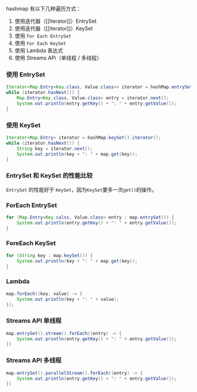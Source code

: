 
hashmap 有以下几种遍历方式：

1. 使用迭代器（[[Iterator]]）EntrySet
2. 使用迭代器（[[Iterator]]）KeySet
3. 使用 `For Each EntrySet`
4. 使用 `For Each KeySet`
5. 使用 Lambda 表达式
6. 使用 Streams APi（单线程 / 多线程）

### 使用 EntrySet

```java
Iterator<Map.Entry<Key.class, Value.class>> iterator = hashMap.entrySet().iterator();
while (iterator.hasNext()) {
    Map.Entry<Key.class, Value.class> entry = iterator.next();
    System.out.println(entry.getKey() + ": " + entry.getValue());
}
```

### 使用 KeySet

```java
Iterator<Map.Entry> iterator = hashMap.keySet().iterator();
while (iterator.hasNext()) {
    String key = iterator.next();
    System.out.println(key + ": " + map.get(key));
}
```

### EntrySet 和 KeySet 的性能比较

`EntrySet` 的性能好于 `KeySet`，因为`KeySet`要多一次`get()`的操作。

### ForEach EntrySet

```java
for (Map.Entry<Key.calss, Value.class> entry : map.entrySet()) {
    System.out.println(entry.getKey() + ": " + entry.getValue());
}
```

### ForeEach KeySet

```java
for (String key : map.keySet()) {
    System.out.println(key + ": " + map.get(key));
}
```

### Lambda

```java
map.forEach((key, value) -> {
    System.out.println(key + ": " + value);    
});
```

### Streams API 单线程

```java
map.entrySet().stream().forEach((entry) -> {
    System.out.println(entry.getKey() + ": " + entry.getValue());
})
```

### Streams API 多线程

```java
map.entrySet().parallelStream().forEach((entry) -> {
    System.out.println(entry.getKey() + ": " + entry.getValue());
})
```
